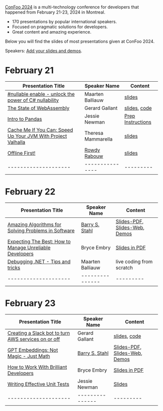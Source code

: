 [ConFoo 2024](https://www.confoo.ca/en/2024) is a multi-technology conference for developers that happened from February 21-23, 2024 in Montreal.

- 170 presentations by popular international speakers.
- Focused on pragmatic solutions for developers.
- Great content and amazing experience.

Below you will find the slides of most presentations given at ConFoo 2024.

Speakers: [Add your slides and demos](CONTRIBUTING.md).

# February 21

| Presentation Title                                                                                                                                            | Speaker Name                        | Content                                                                                                                                                                                                                |
| ------------------------------------------------------------------------------------------------------------------------------------------------------------- | ----------------------------------- | ---------------------------------------------------------------------------------------------------------------------------------------------------------------------------------------------------------------------- |
| [#nullable enable - unlock the power of C# nullability](https://confoo.ca/en/2024/session/nullable-enable-unlock-the-power-of-c-nullability)                  | Maarten Balliauw                    | [slides](2024-02-21/nullability-csharp_maarten-balliauw.pdf)                                                                                                                                                           |
| [The State of WebAssembly](https://confoo.ca/en/2024/session/the-state-of-webassembly)                                                                        | Gerard Gallant                      | [slides](https://github.com/confooca/2024/blob/main/2024-02-21/The_State_of_WebAssembly-Gerard_Gallant.pdf), [code](https://github.com/confooca/2024/blob/main/2024-02-21/The_State_of_WebAssembly-Gerard_Gallant.zip) |
| [Intro to Pandas](https://confoo.ca/en/2024/session/intro-to-pandas)                                                                                          | Jessie Newman                       | [Prep Instructions](https://github.com/confooca/2024/blob/main/2024-02-21/Intro_To_Pandas-Jessie_Newman.pdf)                                                                                                           |
| [Cache Me If You Can: Speed Up Your JVM With Project Valhalla](https://confoo.ca/en/2024/session/cache-me-if-you-can-speed-up-your-jvm-with-project-valhalla) | Theresa Mammarella                  | [slides](2024-02-21/Cache_Me_If_You_Can-Theresa_Mammarella.pdf)                                                                                                                                                        |
| [Offline First!](https://confoo.ca/en/2024/session/offline-first)                                                                                             | [Rowdy Rabouw](https://rowdy.codes) | [slides](2024-02-21/offline_first_rowdy_rabouw.pdf)                                                                                                                                                                    |
| --------------------                                                                                                                                          | ---------------                     | ---------                                                                                                                                                                                                              |

# February 22

| Presentation Title                                                                                                                           | Speaker Name                                           | Content                                                                                                                                                                                     |
| -------------------------------------------------------------------------------------------------------------------------------------------- | ------------------------------------------------------ | ------------------------------------------------------------------------------------------------------------------------------------------------------------------------------------------- |
| [Amazing Algorithms for Solving Problems in Software](https://confoo.ca/en/2024/session/amazing-algorithms-for-solving-problems-in-software) | [Barry S. Stahl](https://www.cognitiveinheritance.com) | [Slides-PDF](./2024-02-22/Amazing_Algorithms-Barry_S_Stahl.pdf), [Slides-Web](https://amazingalgorithms.azurewebsites.net/), [Demos](https://github.com/bsstahl/AIDemos/wiki/VotingAmoebas) |
| [Expecting The Best: How to Manage Unreliable Developers]()                                                                                  | Bryce Embry                                            | [Slides in PDF](2024-02-22/expecting_the_best_how_to_manage_unreliable_developers-bryce_embry.pdf)                                                                                          |
| [Debugging .NET - Tips and tricks](https://confoo.ca/en/2024/session/expecting-the-best-how-to-manage-unreliable-developers)                 | Maarten Balliauw                                       | live coding from scratch                                                                                                                                                                    |
| --------------------                                                                                                                         | ---------------                                        | ---------                                                                                                                                                                                   |

# February 23

| Presentation Title                                                                                                                           | Speaker Name                                           | Content                                                                                                                                                                                                                                                                      |
| -------------------------------------------------------------------------------------------------------------------------------------------- | ------------------------------------------------------ | ---------------------------------------------------------------------------------------------------------------------------------------------------------------------------------------------------------------------------------------------------------------------------- |
| [Creating a Slack bot to turn AWS services on or off](https://confoo.ca/en/2024/session/creating-a-slack-bot-to-turn-aws-services-on-or-off) | Gerard Gallant                                         | [slides](https://github.com/confooca/2024/blob/main/2024-02-23/Creating_a_Slack_bot_to_turn_AWS_services_on_or_off-Gerard_Gallant.pdf), [code](https://github.com/confooca/2024/blob/main/2024-02-23/Creating_a_Slack_bot_to_turn_AWS_services_on_or_off-Gerard_Gallant.zip) |
| [GPT Embeddings: Not Magic - Just Math](https://confoo.ca/en/2024/session/gpt-embeddings-not-magic-just-math)                                | [Barry S. Stahl](https://www.cognitiveinheritance.com) | [Slides-PDF](./2024-02-23/GPT_Embeddings-Barry_S_Stahl.pdf), [Slides-Web](https://introtoembeddings.azurewebsites.net/), [Demos](https://github.com/bsstahl/AIDemos/wiki/Embeddings)                                                                                         |
| [How to Work With Brilliant Developers](https://confoo.ca/en/2024/session/how-to-work-with-brilliant-developers)                             | Bryce Embry                                            | [Slides in PDF](2024-02-23/how_to_work_with_brilliant_developers-bryce_embry.pdf)                                                                                                                                                                                            |
| [Writing Effective Unit Tests](https://confoo.ca/en/2024/session/writing-effective-unit-tests)                                               | Jessie Newman                                          | [Slides](https://github.com/confooca/2024/blob/main/2024-02-23/Writing_Effective_Unit_Tests-Jessie_Newman.pdf)                                                                                                                                                               |
| --------------------                                                                                                                         | ---------------                                        | ---------                                                                                                                                                                                                                                                                    |
